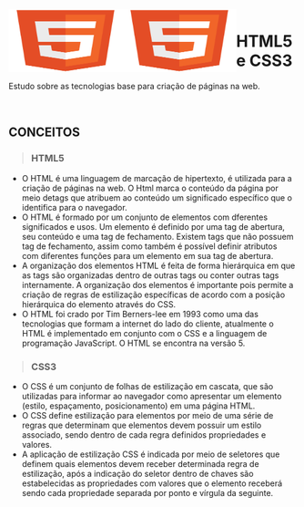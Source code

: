 <div style="display:inline_block">
    <img align="left" height="110" width="200" alt="HTML" src="https://github.com/devicons/devicon/blob/master/icons/html5/html5-original.svg">
</div>

<div style="display:inline_block">
    <img align="left" height="110" width="200" alt="HTML" src="https://github.com/devicons/devicon/blob/master/icons/html5/html5-original.svg">
</div>

# HTML5 e CSS3
Estudo sobre as tecnologias base para criação de páginas na web.

<br>

## CONCEITOS

> ### HTML5
* O HTML é uma linguagem de marcação de hipertexto, é utilizada para a criação de páginas na web. O Html marca o conteúdo da página por meio detags que atribuem ao conteúdo um significado específico que o identifica para o navegador.
* O HTML é formado por um conjunto de elementos com dferentes significados e usos. Um elemento é definido por uma tag de abertura, seu conteúdo e uma tag de fechamento. Existem tags que não possuem tag de fechamento, assim como também é possível definir atributos com diferentes funções para um elemento em sua tag de abertura.
* A organização dos elementos HTML é feita de forma hierárquica em que as tags são organizadas dentro de outras tags ou conter outras tags internamente. A organização dos elementos é importante pois permite a criação de regras de estilização específicas de acordo com a posição hierárquica do elemento através do CSS.
* O HTML foi crado por Tim Berners-lee em 1993 como uma das tecnologias que formam a internet do lado do cliente, atualmente o HTML é implementado em conjunto com o CSS e a linguagem de programação JavaScript. O HTML se encontra na versão 5.

> ### CSS3
* O CSS é um conjunto de folhas de estilização em cascata, que são utilizadas para informar ao navegador como apresentar um elemento (estilo, espaçamento, posicionamento) em uma página HTML. 
* O CSS define estilização para elementos por meio de uma série de regras que determinam que elementos devem possuir um estilo associado, sendo dentro de cada regra definidos propriedades e valores. 
* A aplicação de estilização CSS é indicada por meio de seletores que definem quais elementos devem receber determinada regra de estilização, após a indicação do seletor dentro de chaves são estabelecidas as propriedades com valores que o elemento receberá sendo cada propriedade separada por ponto e vírgula da seguinte.
